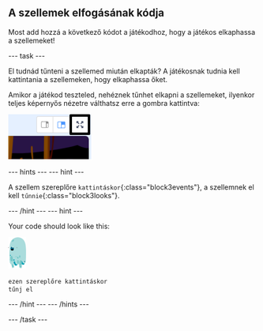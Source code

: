 ## A szellemek elfogásának kódja

Most add hozzá a következő kódot a játékodhoz, hogy a játékos elkaphassa a szellemeket!

\--- task \---

El tudnád tűnteni a szellemed miután elkapták? A játékosnak tudnia kell kattintania a szellemeken, hogy elkaphassa őket.

Amikor a játékod teszteled, nehéznek tűnhet elkapni a szellemeket, ilyenkor teljes képernyős nézetre válthatsz erre a gombra kattintva:

![képernyőkép](images/ghost-fullscreen-annotated.png)

\--- hints \--- \--- hint \---

A szellem szereplőre `kattintáskor`{:class="block3events"}, a szellemnek el kell `tűnnie`{:class="block3looks"}.

\--- /hint \--- \--- hint \---

Your code should look like this:

![szellem-szereplő](images/ghost-sprite.png)

```blocks3
ezen szereplőre kattintáskor
tűnj el
```

\--- /hint \--- \--- /hints \---

\--- /task \---